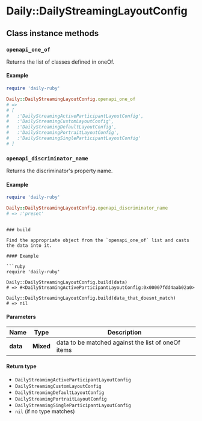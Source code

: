 # Daily::DailyStreamingLayoutConfig

## Class instance methods

### `openapi_one_of`

Returns the list of classes defined in oneOf.

#### Example

```ruby
require 'daily-ruby'

Daily::DailyStreamingLayoutConfig.openapi_one_of
# =>
# [
#   :'DailyStreamingActiveParticipantLayoutConfig',
#   :'DailyStreamingCustomLayoutConfig',
#   :'DailyStreamingDefaultLayoutConfig',
#   :'DailyStreamingPortraitLayoutConfig',
#   :'DailyStreamingSingleParticipantLayoutConfig'
# ]
```

### `openapi_discriminator_name`

Returns the discriminator's property name.

#### Example

```ruby
require 'daily-ruby'

Daily::DailyStreamingLayoutConfig.openapi_discriminator_name
# => :'preset'
```
```

### build

Find the appropriate object from the `openapi_one_of` list and casts the data into it.

#### Example

```ruby
require 'daily-ruby'

Daily::DailyStreamingLayoutConfig.build(data)
# => #<DailyStreamingActiveParticipantLayoutConfig:0x00007fdd4aab02a0>

Daily::DailyStreamingLayoutConfig.build(data_that_doesnt_match)
# => nil
```

#### Parameters

| Name | Type | Description |
| ---- | ---- | ----------- |
| **data** | **Mixed** | data to be matched against the list of oneOf items |

#### Return type

- `DailyStreamingActiveParticipantLayoutConfig`
- `DailyStreamingCustomLayoutConfig`
- `DailyStreamingDefaultLayoutConfig`
- `DailyStreamingPortraitLayoutConfig`
- `DailyStreamingSingleParticipantLayoutConfig`
- `nil` (if no type matches)

